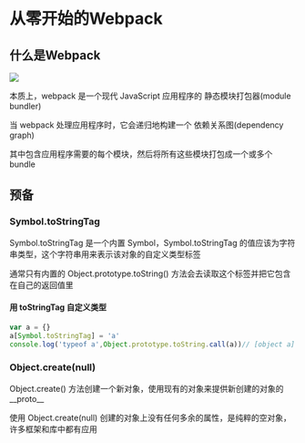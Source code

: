 # 从零开始的Webpack

## 什么是Webpack

<img src="~@webpack/从零开始的Webpack/webpack介绍.png">

本质上，webpack 是一个现代 JavaScript 应用程序的 静态模块打包器(module bundler)

当 webpack 处理应用程序时，它会递归地构建一个 依赖关系图(dependency graph)

其中包含应用程序需要的每个模块，然后将所有这些模块打包成一个或多个 bundle

## 预备

### Symbol.toStringTag

Symbol.toStringTag 是一个内置 Symbol，Symbol.toStringTag 的值应该为字符串类型，这个字符串用来表示该对象的自定义类型标签

通常只有内置的 Object.prototype.toString() 方法会去读取这个标签并把它包含在自己的返回值里

#### 用 toStringTag 自定义类型

```javascript
var a = {}
a[Symbol.toStringTag] = 'a'
console.log('typeof a',Object.prototype.toString.call(a))// [object a]
```

### Object.create(null)

Object.create() 方法创建一个新对象，使用现有的对象来提供新创建的对象的 \_\_proto\_\_

使用 Object.create(null) 创建的对象上没有任何多余的属性，是纯粹的空对象，许多框架和库中都有应用



